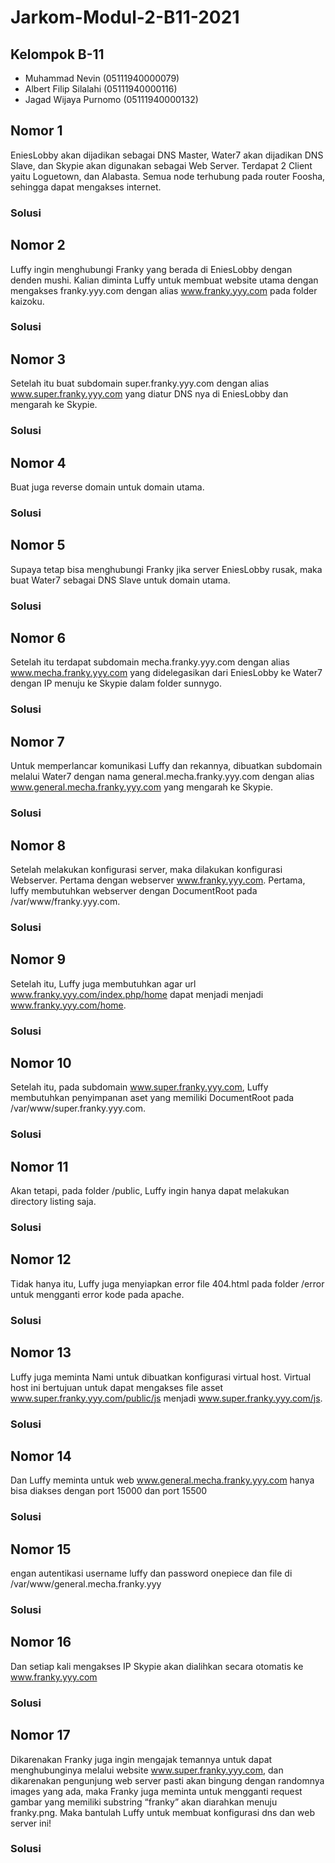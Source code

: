# Jarkom-Modul-2-B11-2021

## **Kelompok B-11**
- Muhammad Nevin        (05111940000079)
- Albert Filip Silalahi (05111940000116)
- Jagad Wijaya Purnomo	(05111940000132)

## **Nomor 1**
EniesLobby akan dijadikan sebagai DNS Master, Water7 akan dijadikan DNS Slave, dan Skypie akan digunakan sebagai Web Server. Terdapat 2 Client yaitu Loguetown, dan Alabasta. Semua node terhubung pada router Foosha, sehingga dapat mengakses internet.

### Solusi


## **Nomor 2**
Luffy ingin menghubungi Franky yang berada di EniesLobby dengan denden mushi. Kalian diminta Luffy untuk membuat website utama dengan mengakses franky.yyy.com dengan alias www.franky.yyy.com pada folder kaizoku.

### Solusi


## **Nomor 3**
Setelah itu buat subdomain super.franky.yyy.com dengan alias www.super.franky.yyy.com yang diatur DNS nya di EniesLobby dan mengarah ke Skypie.

### Solusi


## **Nomor 4**
Buat juga reverse domain untuk domain utama.

### Solusi


## **Nomor 5**
Supaya tetap bisa menghubungi Franky jika server EniesLobby rusak, maka buat Water7 sebagai DNS Slave untuk domain utama.

### Solusi


## **Nomor 6**
Setelah itu terdapat subdomain mecha.franky.yyy.com dengan alias www.mecha.franky.yyy.com yang didelegasikan dari EniesLobby ke Water7 dengan IP menuju ke Skypie dalam folder sunnygo.

### Solusi


## **Nomor 7**
Untuk memperlancar komunikasi Luffy dan rekannya, dibuatkan subdomain melalui Water7 dengan nama general.mecha.franky.yyy.com dengan alias www.general.mecha.franky.yyy.com yang mengarah ke Skypie.

### Solusi


## **Nomor 8**
Setelah melakukan konfigurasi server, maka dilakukan konfigurasi Webserver. Pertama dengan webserver www.franky.yyy.com. Pertama, luffy membutuhkan webserver dengan DocumentRoot pada /var/www/franky.yyy.com.

### Solusi


## **Nomor 9**
Setelah itu, Luffy juga membutuhkan agar url www.franky.yyy.com/index.php/home dapat menjadi menjadi www.franky.yyy.com/home.

### Solusi


## **Nomor 10**
Setelah itu, pada subdomain www.super.franky.yyy.com, Luffy membutuhkan penyimpanan aset yang memiliki DocumentRoot pada /var/www/super.franky.yyy.com.

### Solusi


## **Nomor 11**
Akan tetapi, pada folder /public, Luffy ingin hanya dapat melakukan directory listing saja.

### Solusi


## **Nomor 12**
Tidak hanya itu, Luffy juga menyiapkan error file 404.html pada folder /error untuk mengganti error kode pada apache.

### Solusi


## **Nomor 13**
Luffy juga meminta Nami untuk dibuatkan konfigurasi virtual host. Virtual host ini bertujuan untuk dapat mengakses file asset www.super.franky.yyy.com/public/js menjadi www.super.franky.yyy.com/js.

### Solusi


## **Nomor 14**
Dan Luffy meminta untuk web www.general.mecha.franky.yyy.com hanya bisa diakses dengan port 15000 dan port 15500

### Solusi


## **Nomor 15**
engan autentikasi username luffy dan password onepiece dan file di /var/www/general.mecha.franky.yyy

### Solusi


## **Nomor 16**
Dan setiap kali mengakses IP Skypie akan dialihkan secara otomatis ke www.franky.yyy.com 

### Solusi


## **Nomor 17**
Dikarenakan Franky juga ingin mengajak temannya untuk dapat menghubunginya melalui website www.super.franky.yyy.com, dan dikarenakan pengunjung web server pasti akan bingung dengan randomnya images yang ada, maka Franky juga meminta untuk mengganti request gambar yang memiliki substring “franky” akan diarahkan menuju franky.png. Maka bantulah Luffy untuk membuat konfigurasi dns dan web server ini!


### Solusi
